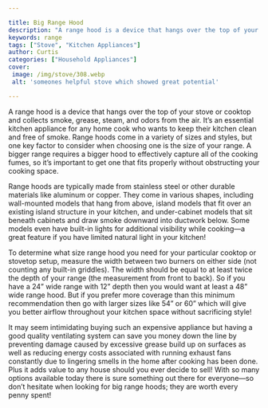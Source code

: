 ```yaml
---

title: Big Range Hood
description: "A range hood is a device that hangs over the top of your stove or cooktop and collects smoke, grease, steam, and odors from the ai...continue on"
keywords: range
tags: ["Stove", "Kitchen Appliances"]
author: Curtis
categories: ["Household Appliances"]
cover: 
 image: /img/stove/308.webp
 alt: 'someones helpful stove which showed great potential'

---
```


A range hood is a device that hangs over the top of your stove or cooktop and collects smoke, grease, steam, and odors from the air. It’s an essential kitchen appliance for any home cook who wants to keep their kitchen clean and free of smoke. Range hoods come in a variety of sizes and styles, but one key factor to consider when choosing one is the size of your range. A bigger range requires a bigger hood to effectively capture all of the cooking fumes, so it’s important to get one that fits properly without obstructing your cooking space.

Range hoods are typically made from stainless steel or other durable materials like aluminum or copper. They come in various shapes, including wall-mounted models that hang from above, island models that fit over an existing island structure in your kitchen, and under-cabinet models that sit beneath cabinets and draw smoke downward into ductwork below. Some models even have built-in lights for additional visibility while cooking—a great feature if you have limited natural light in your kitchen!

To determine what size range hood you need for your particular cooktop or stovetop setup, measure the width between two burners on either side (not counting any built-in griddles). The width should be equal to at least twice the depth of your range (the measurement from front to back). So if you have a 24” wide range with 12” depth then you would want at least a 48” wide range hood. But if you prefer more coverage than this minimum recommendation then go with larger sizes like 54” or 60” which will give you better airflow throughout your kitchen space without sacrificing style! 

It may seem intimidating buying such an expensive appliance but having a good quality ventilating system can save you money down the line by preventing damage caused by excessive grease build up on surfaces as well as reducing energy costs associated with running exhaust fans constantly due to lingering smells in the home after cooking has been done. Plus it adds value to any house should you ever decide to sell! With so many options available today there is sure something out there for everyone—so don’t hesitate when looking for big range hoods; they are worth every penny spent!
